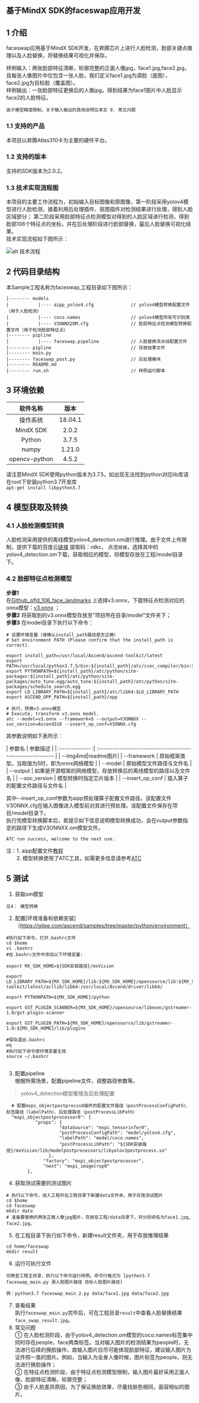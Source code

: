 ## 基于MindX SDK的faceswap应用开发

## 1 介绍
faceswap应用基于MindX SDK开发，在昇腾芯片上进行人脸检测，脸部关键点推理以及人脸替换，将替换结果可视化并保存。  

样例输入：两张脸部特征清晰，轮廓完整的正面人像jpg，face1.jpg,face2.jpg，且每张人像图片中仅包含一张人脸，我们定义face1.jpg为源脸（底图），face2.jpg为目标脸（覆盖图）。<br/>
样例输出：一张脸部特征更换后的人像jpg，得到结果为face1图片中人脸显示face2的人脸特征。<br/>  
```
由于模型精度限制，关于输入输出的其他说明见本文 8. 常见问题
```
### 1.1 支持的产品

本项目以昇腾Atlas310卡为主要的硬件平台。

### 1.2 支持的版本

支持的SDK版本为2.0.2。
### 1.3  技术实现流程图<br/>
本项目的主要工作流程为，初始输入目标图像和原图像，第一阶段采用yolov4模型进行人脸检测，接着利用后处理插件、抠图插件对检测结果进行处理，得到人脸区域部分；
第二阶段采用脸部特征点检测模型对得到的人脸区域进行检测，得到脸部106个特征点的坐标，并在后处理阶段进行脸部替换，最后人脸替换可视化结果。  
技术实现流程如下图所示：  

![alt 技术流程](Img4md/img.png)

## 2  代码目录结构<br/>
本Sample工程名称为faceswap,工程目录如下图所示：
```angular2html
|-------- models
|           |---- aipp_yolov4.cfg              // yolov4模型转换配置文件（用于人脸检测）
|           |---- coco.names                   // yolov4模型所有可识别类
|           |---- V3ONNX2OM.cfg                // 脸部特征点检测模型转换配置文件（用于检测脸部特征点）
|-------- pipline
|           |---- faceswap.pipeline            // 人脸替换流水线配置文件
|-------- pipline                              // 存放结果文件
|-------- main.py                              
|-------- faceswap_post.py                     // 后处理模块
|-------- README.md   
|-------- run.sh                               // 样例运行脚本
```  
## 3 环境依赖

| 软件名称 | 版本   | 
| :--------: | :------: |
|操作系统|18.04.1   |
|MindX SDK|2.0.2|
|Python| 3.7.5|
|numpy | 1.21.0 |
|opencv-python|4.5.2|

请注意MindX SDK使用python版本为3.7.5，如出现无法找到python对应lib库请在root下安装python3.7开发库  
`apt-get install libpython3.7`

## 4 模型获取及转换
### 4.1 人脸检测模型转换
人脸检测采用提供的离线模型yolov4_detection.om进行推理。由于文件上传限制，提供下载的百度云[链接](https://pan.baidu.com/s/1mF_IY9g9rB_GSFaBhGY9jg) 提取码：rdkc， 点击`链接`，选择其中的yolov4_detection.om下载，获取相应的模型，将模型存放在工程/model目录下。
### 4.2 脸部特征点检测模型
**步骤1**  
在[Github_pfld_106_face_landmarks](https://github.com/Hsintao/pfld_106_face_landmarks) 上选择v3.onnx，下载特征点检测对应的onnx模型：[v3.onnx](https://github.com/Hsintao/pfld_106_face_landmarks/blob/master/output/v3.onnx) ；  
**步骤2**
将获取到的v3.onnx模型存放至”项目所在目录/model“文件夹下；   
**步骤3**
在model目录下执行以下命令：  
```
# 设置环境变量（请确认install_path路径是否正确）
# Set environment PATH (Please confirm that the install_path is correct).

export install_path=/usr/local/Ascend/ascend-toolkit/latest
export PATH=/usr/local/python3.7.5/bin:${install_path}/atc/ccec_compiler/bin:${install_path}/atc/bin:$PATH
export PYTHONPATH=${install_path}/atc/python/site-packages:${install_path}/atc/python/site-packages/auto_tune.egg/auto_tune:${install_path}/atc/python/site-packages/schedule_search.egg
export LD_LIBRARY_PATH=${install_path}/atc/lib64:$LD_LIBRARY_PATH
export ASCEND_OPP_PATH=${install_path}/opp

# 执行，转换v3.onnx模型
# Execute, transform v3.onnx model.
atc --model=v3.onnx --framework=5 --output=V3ONNXX --soc_version=Ascend310 --insert_op_conf=V3ONNX.cfg
```
其参数说明如下表所示：

| 参数名           | 参数描述                                                     |
| :------------- :| :----------------------------------------------------------- |
| --Img4md|readme图片|
| --framework    | 原始框架类型。当取值为5时，即为onnx网络模型 |
| --model          | 原始模型文件路径与文件名 |
| --output         | 如果是开源框架的网络模型，存放转换后的离线模型的路径以及文件名 |
| --soc_version    | 模型转换时指定芯片版本 |
| --insert_op_conf | 插入算子的配置文件路径与文件名      |

其中--insert_op_conf参数为aipp预处理算子配置文件路径。该配置文件V3ONNX.cfg在输入图像进入模型前对其进行预处理。该配置文件保存在项目/model目录下。  
执行完模型转换脚本后，若提示如下信息说明模型转换成功，会在output参数指定的路径下生成V3ONNXX.om模型文件。  
```
ATC run success, welcome to the next use. 
```
注：1. aipp配置文件[教程](https://support.huaweicloud.com/tg-cannApplicationDev330/atlasatc_16_0015.html)  
&ensp;&ensp;&ensp;&ensp;2. 模型转换使用了ATC工具，如需更多信息请参考[ATC](https://support.huaweicloud.com/tg-cannApplicationDev330/atlasatc_16_0005.html)

## 5 测试  
1. 获取om模型   
```
见4： 模型转换
```
2. 配置[环境准备和依赖安装]（https://gitee.com/ascend/samples/tree/master/python/environment） 
```   
#执行如下命令，打开.bashrc文件
cd $home
vi .bashrc
#在.bashrc文件中添加以下环境变量:

export MX_SDK_HOME=${SDK安装路径}/mxVision

export LD_LIBRARY_PATH=${MX_SDK_HOME}/lib:${MX_SDK_HOME}/opensource/lib:${MX_SDK_HOME}/opensource/lib64:${MX_SDK_HOME}/opensource/lib64:/usr/local/Ascend/ascend-toolkit/latest/acllib/lib64:/usr/local/Ascend/driver/lib64/

export PYTHONPATH=${MX_SDK_HOME}/python

export GST_PLUGIN_SCANNER=${MX_SDK_HOME}/opensource/libexec/gstreamer-1.0/gst-plugin-scanner

export GST_PLUGIN_PATH=${MX_SDK_HOME}/opensource/lib/gstreamer-1.0:${MX_SDK_HOME}/lib/plugins

#保存退出.bashrc
wq
#执行如下命令使环境变量生效
source ~/.bashrc


```
3. 配置pipeline  
根据所需场景，配置pipeline文件，调整路径参数等。
>yolov4_detection模型推理及后处理配置
```
  # 配置mxpi_objectpostprocss0插件的配置文件路径（postProcessConfigPath）、标签路径（labelPath）、后处理路径（postProcessLibPath）
  "mxpi_objectpostprocessor0": {
           "props": {
                    "dataSource": "mxpi_tensorinfer0",
                    "postProcessConfigPath": "model/yolov4.cfg",
                    "labelPath": "model/coco.names",
                    "postProcessLibPath": "${SDK安装路径}/mxVision/lib/modelpostprocessors/libyolov3postprocess.so"
                },
              "factory": "mxpi_objectpostprocessor",
              "next": "mxpi_imagecrop0"
        },
```
4. 获取测试需要的测试图片  
```
# 执行以下命令，进入工程并在工程目录下新建data文件夹，用于存放测试图片
cd $home
cd faceswap
mkdir data
# 准备要替换的两张正面人像jpg图片，存放在工程/data目录下，并分别命名为face1.jpg, face2.jpg。
```
5. 在工程目录下执行如下命令，新建result文件夹，用于存放推理结果
```
cd home/faceswap
mkdir result
```
6. 运行可执行文件
```
切换至工程主目录，执行以下命令运行样例。命令行格式为 [python3.7 faceswap_main.py 源人脸图片路径 目标人脸图片路径]  

例：python3.7 faceswap_main_2.py data/face1.jpg data/face2.jpg
```

7. 查看结果  
执行`faceswap_main.py`完毕后，可在工程目录`result`中查看人脸替换结果`face_swap_result.jpg`。  
8. 常见问题  
① 在人脸检测阶段，由于yolov4_detection.om模型的coco.names标签集中同时存在people，face两类标签。当对输入图片的检测结果为people时，无法进行后续的换脸操作，故输入图片应尽可能体现脸部特征，建议输入图片为证件照一类的图片。例如，当输入为全身人像时候，图片标签为people，则无法进行换脸操作；  
② 在特征点检测阶段，由于特征点检测模型限制，输入图片最好采用正面人像，脸部特征清晰，轮廓完整；  
③ 由于人脸差异原因，为了保证换脸效果，尽量找肤色相同，面容相似的图片。




